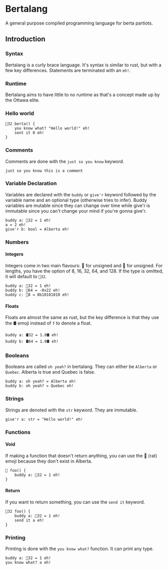 # Bertalang

A general purpose compiled programming language for berta partiots.


## Introduction

### Syntax

Bertalang is a curly brace language. It's syntax is similar to rust, but with a
few key differences. Statements are terminated with an `eh!`.

### Runtime

Bertalang aims to have little to no runtime as that's a concept made up by the
Ottawa elite.

### Hello world
```
🚜32 berta() {
    you know what? "Hello world!" eh!
    sent it 0 eh!
}
```

### Comments

Comments are done with the `just so you know` keyword.

```
just so you know this is a comment
```

### Variable Declaration

Variables are declared with the `buddy` or `give'r` keyword followed by the
variable name and an optional type (otherwise tries to infer). Buddy variables
are mutable since they can change over time while give'r is immutable since you
can't change your mind if you're gonna give'r.

```
buddy a: 🚜32 = 1 eh!
a = 2 eh!
give'r b: bool = Alberta eh!
```

### Numbers

#### Integers

Integers come in two main flavours: 🌾 for unsigned and 🚜 for unsigned. For
lengths, you have the option of 8, 16, 32, 64, and 128. If the type is omitted,
it will default to `🌾32`.

```
buddy a: 🌾32 = 1 eh!
buddy b: 🚜64 = -0x22 eh!
buddy c: 🌾8 = 0b10101010 eh!
```

#### Floats

Floats are almost the same as rust, but the key difference is that they use the
🛢️ emoji instead of `f` to denote a float.

```
buddy a: 🛢️32 = 1.0🛢️ eh!
buddy b: 🛢️64 = 1.0🛢️ eh!
```

### Booleans

Booleans are called `oh yeah?` in bertalang. They can either be `Alberta` or
`Quebec`. Alberta is true and Quebec is false.

```
buddy a: oh yeah? = Alberta eh!
buddy b: oh yeah? = Quebec eh!
```

### Strings

Strings are denoted with the `str` keyword. They are immutable.

```
give'r a: str = "Hello world!" eh!
```

### Functions

#### Void

If making a function that doesn't return anything, you can use the 🐀 (rat)
emoji because they don't exist in Alberta.

```
🐀 foo() {
    buddy a: 🌾32 = 1 eh!
}
```

#### Return

If you want to return something, you can use the `send it` keyword.

```
🚜32 foo() {
    buddy a: 🌾32 = 1 eh!
    send it a eh!
}
```

### Printing

Printing is done with the `you know what?` function. It can print any type.

```
buddy a: 🌾32 = 1 eh!
you know what? a eh!
```
